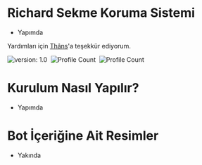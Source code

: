 # Richard Sekme Koruma Sistemi

- Yapımda

Yardımları için [Thâns](https://github.com/ThansEX)'a teşekkür ediyorum.

![version: 1.0](https://img.shields.io/badge/Version-1.0-informational&color=yellow)&nbsp;
![Profile Count](https://komarev.com/ghpvc/?username=richardsistemler&color=blue)&nbsp;
![Profile Count](https://komarev.com/ghpvc/?username=richard-sekme-korumasi&label=Project%20visits&color=blueviolet)&nbsp;

# Kurulum Nasıl Yapılır?
- Yapımda
 
# Bot İçeriğine Ait Resimler
- Yakında
